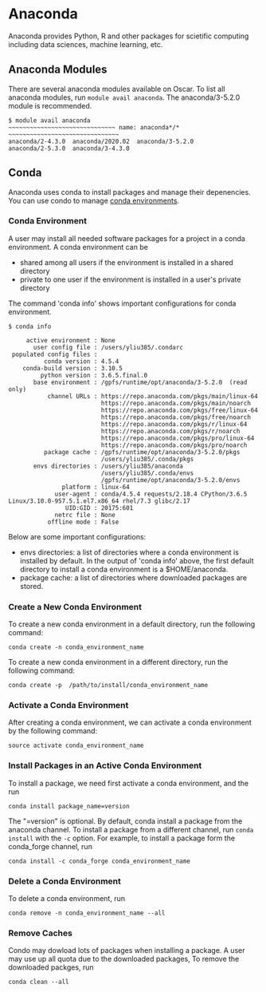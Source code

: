 # Anaconda

Anaconda provides Python, R and other packages for scietific computing including data sciences, machine learning, etc.  

## Anaconda Modules

There are several anaconda modules available on Oscar. To list all anaconda modules, run `module avail anaconda`. The anaconda/3-5.2.0 module is recommended.

```text
$ module avail anaconda
~~~~~~~~~~~~~~~~~~~~~~~~~~~~~~ name: anaconda*/* ~~~~~~~~~~~~~~~~~~~~~~~~~~~~~~~
anaconda/2-4.3.0  anaconda/2020.02  anaconda/3-5.2.0  
anaconda/2-5.3.0  anaconda/3-4.3.0  
```

## Conda

Anaconda uses conda to install packages and manage their depenencies. You can use condo to manage [conda environments](https://docs.conda.io/projects/conda/en/latest/user-guide/tasks/manage-environments.html).

### Conda Environment

A user may install all needed software packages for a project in a conda environment. A conda environment can be

* shared among all users if the environment is installed in a shared directory
* private to one user if the environment is installed in a user's private directory

The command 'conda info' shows important configurations for conda environment.

```text
$ conda info

     active environment : None
       user config file : /users/yliu385/.condarc
 populated config files : 
          conda version : 4.5.4
    conda-build version : 3.10.5
         python version : 3.6.5.final.0
       base environment : /gpfs/runtime/opt/anaconda/3-5.2.0  (read only)
           channel URLs : https://repo.anaconda.com/pkgs/main/linux-64
                          https://repo.anaconda.com/pkgs/main/noarch
                          https://repo.anaconda.com/pkgs/free/linux-64
                          https://repo.anaconda.com/pkgs/free/noarch
                          https://repo.anaconda.com/pkgs/r/linux-64
                          https://repo.anaconda.com/pkgs/r/noarch
                          https://repo.anaconda.com/pkgs/pro/linux-64
                          https://repo.anaconda.com/pkgs/pro/noarch
          package cache : /gpfs/runtime/opt/anaconda/3-5.2.0/pkgs
                          /users/yliu385/.conda/pkgs
       envs directories : /users/yliu385/anaconda
                          /users/yliu385/.conda/envs
                          /gpfs/runtime/opt/anaconda/3-5.2.0/envs
               platform : linux-64
             user-agent : conda/4.5.4 requests/2.18.4 CPython/3.6.5 Linux/3.10.0-957.5.1.el7.x86_64 rhel/7.3 glibc/2.17
                UID:GID : 20175:601
             netrc file : None
           offline mode : False

```

Below are some important configurations:

* envs directories: a list of directories where a conda environment is installed by default. In the output of 'conda info' above, the first default directory to install a conda environment  is a $HOME/anaconda. 
* package cache: a list of directories where downloaded packages are stored.

### Create a New Conda Environment

To create a new conda environment in a default directory, run the following command:

```text
conda create -n conda_environment_name
```

To create  a new conda environment in a different directory, run the following command:

```text
conda create -p  /path/to/install/conda_environment_name
```

### Activate a Conda Environment

After creating a conda environment, we can activate a conda environment by the following command:

```text
source activate conda_environment_name
```

### Install Packages in an Active Conda Environment

To install a package, we need first activate a conda environment, and the run

```text
conda install package_name=version
```

The "=version" is optional. By default, conda install a package from the anaconda channel. To install a package from a different channel, run `conda install` with the `-c` option. For example, to install a package form the conda\_forge channel, run

```text
conda install -c conda_forge conda_environment_name
```

### Delete a Conda Environment

To delete a conda environment, run

```text
conda remove -n conda_environment_name --all
```

### Remove Caches

Condo may dowload lots of packages when installing a package. A user may use up all quota due to the downloaded packages, To remove the downloaded packges, run

```text
conda clean --all
```

